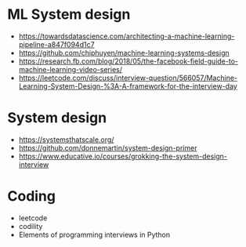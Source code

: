 # ML System design 
* https://towardsdatascience.com/architecting-a-machine-learning-pipeline-a847f094d1c7
* https://github.com/chiphuyen/machine-learning-systems-design
* https://research.fb.com/blog/2018/05/the-facebook-field-guide-to-machine-learning-video-series/
* https://leetcode.com/discuss/interview-question/566057/Machine-Learning-System-Design-%3A-A-framework-for-the-interview-day

# System design 
* https://systemsthatscale.org/
* https://github.com/donnemartin/system-design-primer
* https://www.educative.io/courses/grokking-the-system-design-interview

# Coding 
* leetcode 
* codility
* Elements of programming interviews in Python
